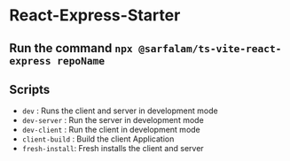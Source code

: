 # React-Express-Starter

Run the command `npx @sarfalam/ts-vite-react-express repoName`
---
## Scripts
- `dev` : Runs the client and server in development mode
- `dev-server` : Run the server in development mode
- `dev-client` : Run the client in development mode
- `client-build` : Build the client Application
- `fresh-install`: Fresh installs the client and server
